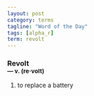 ```yaml
---
layout: post
category: terms
tagline: "Word of the Day"
tags: [alpha_r]
term: revolt
---
```


<h3>Revolt<br/> <small>&mdash; v. (re<span>&middot;</span>volt)</small></h3>
<p><ol><li>to replace a battery</li>
</ol></p>

